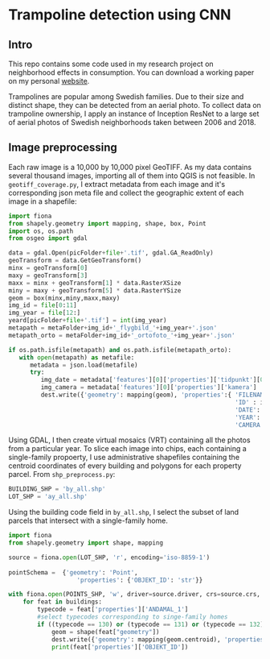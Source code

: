 # Trampoline detection using CNN

## Intro

This repo contains some code used in my research project on neighborhood effects in consumption. You can download a working paper on my personal [website](http://erikgrenestam.se/wp-content/uploads/2019/04/Bouncing-with-the-Joneses-ErikG.pdf).

Trampolines are popular among Swedish families. Due to their size and distinct shape, they can be detected from an aerial photo. To collect data on trampoline ownership, I apply an instance of Inception ResNet to a large set of aerial photos of Swedish neighborhoods taken between 2006 and 2018.

## Image preprocessing

Each raw image is a 10,000 by 10,000 pixel GeoTIFF. As my data contains several thousand images, importing all of them into QGIS is not feasible. In ```geotiff_coverage.py```, I extract metadata from each image and it's corresponding json meta file and collect the geographic extent of each image in a shapefile:

```python
import fiona
from shapely.geometry import mapping, shape, box, Point
import os, os.path
from osgeo import gdal

data = gdal.Open(picFolder+file+'.tif', gdal.GA_ReadOnly)
geoTransform = data.GetGeoTransform()
minx = geoTransform[0]
maxy = geoTransform[3]
maxx = minx + geoTransform[1] * data.RasterXSize
miny = maxy + geoTransform[5] * data.RasterYSize
geom = box(minx,miny,maxx,maxy)
img_id = file[0:11]
img_year = file[12:]
yeard[picFolder+file+'.tif'] = int(img_year)
metapath = metaFolder+img_id+'_flygbild_'+img_year+'.json'
metapath_orto = metaFolder+img_id+'_ortofoto_'+img_year+'.json'

if os.path.isfile(metapath) and os.path.isfile(metapath_orto):
   with open(metapath) as metafile:    
      metadata = json.load(metafile)
      try:
         img_date = metadata['features'][0]['properties']['tidpunkt'][0:10]
         img_camera = metadata['features'][0]['properties']['kamera']
         dest.write({'geometry': mapping(geom), 'properties':{ 'FILENAME' : file, 
                                                               'ID' : img_id, 
                                                               'DATE': img_date,
                                                               'YEAR': img_year,
                                                               'CAMERA': img_camera}})

```

Using GDAL, I then create virtual mosaics (VRT) containing all the photos from a particular year. To slice each image into chips, each containing a single-family propoerty, I use administrative shapefiles containing the centroid coordinates of every building and polygons for each property parcel. From ```shp_preprocess.py```:

```python
BUILDING_SHP = 'by_all.shp'
LOT_SHP = 'ay_all.shp'
```

Using the building code field in  ```by_all.shp```, I select the subset of land parcels that intersect with a single-family home.

```python
import fiona
from shapely.geometry import shape, mapping

source = fiona.open(LOT_SHP, 'r', encoding='iso-8859-1')              
    
pointSchema =  {'geometry': 'Point',
                   'properties': {'OBJEKT_ID': 'str'}}

with fiona.open(POINTS_SHP, 'w', driver=source.driver, crs=source.crs, schema=pointSchema) as dest, fiona.open(BUILDING_SHP, encoding='iso-8859-1') as buildings:
    for feat in buildings:
        typecode = feat['properties']['ANDAMAL_1']
        #select typecodes corresponding to singe-family homes
        if ((typecode == 130) or (typecode == 131) or (typecode == 132)):
            geom = shape(feat["geometry"])
            dest.write({'geometry': mapping(geom.centroid), 'properties':{'OBJEKT_ID' : feat['properties']['OBJEKT_ID']}})
            print(feat['properties']['OBJEKT_ID'])
```
